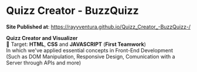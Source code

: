 # Quizz Creator - BuzzQuizz
**Site Published at**: https://rayyventura.github.io/Quizz_Creator_-BuzzQuizz-/


**Quizz Creator and Visualizer** </br>
🎯 Target: **HTML**, **CSS** and **JAVASCRIPT** (**First Teamwork**)</br>
In which we've applied essential concepts in Front-End Development </br>
(Such as DOM Manipulation, Responsive Design, Comunication with a Server through APIs and more)
